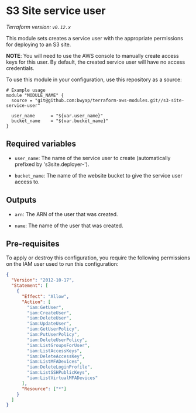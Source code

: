 # S3 Site service user

_Terraform version: `v0.12.x`_

This module sets creates a service user with the appropriate permissions for deploying to an S3 site.

**NOTE**: You will need to use the AWS console to manually create access keys for this user. By default, the created service user will have no access credentials.

To use this module in your configuration, use this repository as a source:

```hcl
# Example usage
module "MODULE_NAME" {
  source = "git@github.com:bwyap/terraform-aws-modules.git//s3-site-service-user"

  user_name      = "${var.user_name}"
  bucket_name    = "${var.bucket_name}"
}
```

## Required variables

- `user_name`: The name of the service user to create (automatically prefixed by 's3site.deployer-').

- `bucket_name`: The name of the website bucket to give the service user access to.

## Outputs

- `arn`: The ARN of the user that was created.

- `name`: The name of the user that was created.

## Pre-requisites

To apply or destroy this configuration, you require the following permissions on the IAM user used to run this configuration:

```json
{
  "Version": "2012-10-17",
  "Statement": [
    {
      "Effect": "Allow",
      "Action": [
        "iam:GetUser",
        "iam:CreateUser",
        "iam:DeleteUser",
        "iam:UpdateUser",
        "iam:GetUserPolicy",
        "iam:PutUserPolicy",
        "iam:DeleteUserPolicy",
        "iam:ListGroupsForUser",
        "iam:ListAccessKeys",
        "iam:DeleteAccessKey",
        "iam:ListMFADevices",
        "iam:DeleteLoginProfile",
        "iam:ListSSHPublicKeys",
        "iam:ListVirtualMFADevices"
      ],
      "Resource": ["*"]
    }
  ]
}
```
